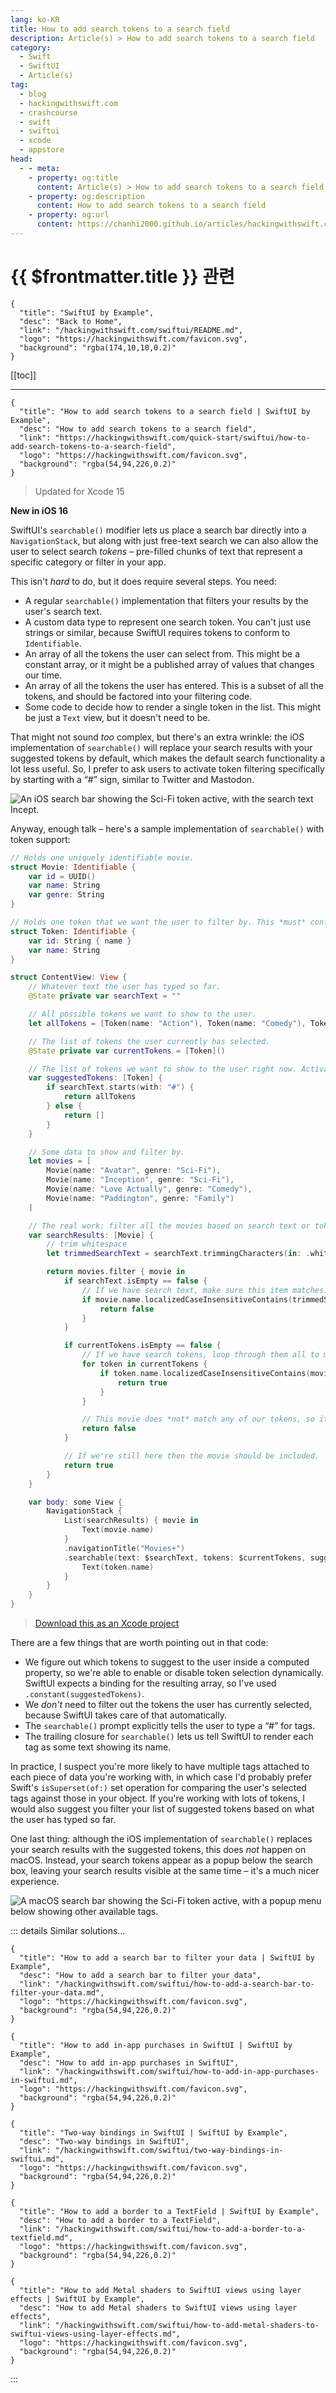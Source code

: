 ```yaml
---
lang: ko-KR
title: How to add search tokens to a search field
description: Article(s) > How to add search tokens to a search field
category:
  - Swift
  - SwiftUI
  - Article(s)
tag: 
  - blog
  - hackingwithswift.com
  - crashcourse
  - swift
  - swiftui
  - xcode
  - appstore
head:
  - - meta:
    - property: og:title
      content: Article(s) > How to add search tokens to a search field
    - property: og:description
      content: How to add search tokens to a search field
    - property: og:url
      content: https://chanhi2000.github.io/articles/hackingwithswift.com/swiftui/how-to-add-search-tokens-to-a-search-field.html
---
```


# {{ $frontmatter.title }} 관련

```component VPCard
{
  "title": "SwiftUI by Example",
  "desc": "Back to Home",
  "link": "/hackingwithswift.com/swiftui/README.md",
  "logo": "https://hackingwithswift.com/favicon.svg",
  "background": "rgba(174,10,10,0.2)"
}
```

[[toc]]

---

```component VPCard
{
  "title": "How to add search tokens to a search field | SwiftUI by Example",
  "desc": "How to add search tokens to a search field",
  "link": "https://hackingwithswift.com/quick-start/swiftui/how-to-add-search-tokens-to-a-search-field",
  "logo": "https://hackingwithswift.com/favicon.svg",
  "background": "rgba(54,94,226,0.2)"
}
```

> Updated for Xcode 15

**New in iOS 16**

SwiftUI's `searchable()` modifier lets us place a search bar directly into a `NavigationStack`, but along with just free-text search we can also allow the user to select search *tokens* – pre-filled chunks of text that represent a specific category or filter in your app.

This isn't *hard* to do, but it does require several steps. You need:

- A regular `searchable()` implementation that filters your results by the user's search text.
- A custom data type to represent one search token. You can't just use strings or similar, because SwiftUI requires tokens to conform to `Identifiable`.
- An array of all the tokens the user can select from. This might be a constant array, or it might be a published array of values that changes our time.
- An array of all the tokens the user has entered. This is a subset of all the tokens, and should be factored into your filtering code.
- Some code to decide how to render a single token in the list. This might be just a `Text` view, but it doesn't need to be.

That might not sound *too* complex, but there's an extra wrinkle: the iOS implementation of `searchable()` will replace your search results with your suggested tokens by default, which makes the default search functionality a lot less useful. So, I prefer to ask users to activate token filtering specifically by starting with a “#” sign, similar to Twitter and Mastodon.

![An iOS search bar showing the Sci-Fi token active, with the search text Incept.](https://hackingwithswift.com/img/books/quick-start/swiftui/how-to-add-search-tokens-to-a-search-field-1.png)

Anyway, enough talk – here's a sample implementation of `searchable()` with token support:

```swift
// Holds one uniquely identifiable movie.
struct Movie: Identifiable {
    var id = UUID()
    var name: String
    var genre: String
}

// Holds one token that we want the user to filter by. This *must* conform to Identifiable.
struct Token: Identifiable {
    var id: String { name }
    var name: String
}

struct ContentView: View {
    // Whatever text the user has typed so far.
    @State private var searchText = ""

    // All possible tokens we want to show to the user.
    let allTokens = [Token(name: "Action"), Token(name: "Comedy"), Token(name: "Drama"), Token(name: "Family"), Token(name: "Sci-Fi")]

    // The list of tokens the user currently has selected.
    @State private var currentTokens = [Token]()

    // The list of tokens we want to show to the user right now. Activates token selection only when searchText starts with #.
    var suggestedTokens: [Token] {
        if searchText.starts(with: "#") {
            return allTokens
        } else {
            return []
        }
    }

    // Some data to show and filter by.
    let movies = [
        Movie(name: "Avatar", genre: "Sci-Fi"),
        Movie(name: "Inception", genre: "Sci-Fi"),
        Movie(name: "Love Actually", genre: "Comedy"),
        Movie(name: "Paddington", genre: "Family")
    ]

    // The real work: filter all the movies based on search text or tokens.
    var searchResults: [Movie] {
        // trim whitespace
        let trimmedSearchText = searchText.trimmingCharacters(in: .whitespaces)

        return movies.filter { movie in
            if searchText.isEmpty == false {
                // If we have search text, make sure this item matches.
                if movie.name.localizedCaseInsensitiveContains(trimmedSearchText) == false {
                    return false
                }
            }

            if currentTokens.isEmpty == false {
                // If we have search tokens, loop through them all to make sure one of them matches our movie.
                for token in currentTokens {
                    if token.name.localizedCaseInsensitiveContains(movie.genre) {
                        return true
                    }
                }

                // This movie does *not* match any of our tokens, so it shouldn't be sent back.
                return false
            }

            // If we're still here then the movie should be included.
            return true
        }
    }

    var body: some View {
        NavigationStack {
            List(searchResults) { movie in
                Text(movie.name)
            }
            .navigationTitle("Movies+")
            .searchable(text: $searchText, tokens: $currentTokens, suggestedTokens: .constant(suggestedTokens), prompt: Text("Type to filter, or use # for tags")) { token in
                Text(token.name)
            }
        }
    }
}
```

> [<FontIcon icon="fas fa-file-zipper"/>Download this as an Xcode project](https://hackingwithswift.com/files/projects/swiftui/how-to-add-search-tokens-to-a-search-field-1.zip)

There are a few things that are worth pointing out in that code:

- We figure out which tokens to suggest to the user inside a computed property, so we're able to enable or disable token selection dynamically. SwiftUI expects a binding for the resulting array, so I've used `.constant(suggestedTokens)`.
- We *don't* need to filter out the tokens the user has currently selected, because SwiftUI takes care of that automatically.
- The `searchable()` prompt explicitly tells the user to type a “#” for tags.
- The trailing closure for `searchable()` lets us tell SwiftUI to render each tag as some text showing its name.

In practice, I suspect you're more likely to have multiple tags attached to each piece of data you're working with, in which case I'd probably prefer Swift's `isSuperset(of:)` set operation for comparing the user's selected tags against those in your object. If you're working with lots of tokens, I would also suggest you filter your list of suggested tokens based on what the user has typed so far.

One last thing: although the iOS implementation of `searchable()` replaces your search results with the suggested tokens, this does *not* happen on macOS. Instead, your search tokens appear as a popup below the search box, leaving your search results visible at the same time – it's a much nicer experience.

![A macOS search bar showing the Sci-Fi token active, with a popup menu below showing other available tags.](https://hackingwithswift.com/img/books/quick-start/swiftui/how-to-add-search-tokens-to-a-search-field-2.png)

::: details Similar solutions…

```component VPCard
{
  "title": "How to add a search bar to filter your data | SwiftUI by Example",
  "desc": "How to add a search bar to filter your data",
  "link": "/hackingwithswift.com/swiftui/how-to-add-a-search-bar-to-filter-your-data.md",
  "logo": "https://hackingwithswift.com/favicon.svg",
  "background": "rgba(54,94,226,0.2)"
}
```

```component VPCard
{
  "title": "How to add in-app purchases in SwiftUI | SwiftUI by Example",
  "desc": "How to add in-app purchases in SwiftUI",
  "link": "/hackingwithswift.com/swiftui/how-to-add-in-app-purchases-in-swiftui.md",
  "logo": "https://hackingwithswift.com/favicon.svg",
  "background": "rgba(54,94,226,0.2)"
}
```

```component VPCard
{
  "title": "Two-way bindings in SwiftUI | SwiftUI by Example",
  "desc": "Two-way bindings in SwiftUI",
  "link": "/hackingwithswift.com/swiftui/two-way-bindings-in-swiftui.md",
  "logo": "https://hackingwithswift.com/favicon.svg",
  "background": "rgba(54,94,226,0.2)"
}
```

```component VPCard
{
  "title": "How to add a border to a TextField | SwiftUI by Example",
  "desc": "How to add a border to a TextField",
  "link": "/hackingwithswift.com/swiftui/how-to-add-a-border-to-a-textfield.md",
  "logo": "https://hackingwithswift.com/favicon.svg",
  "background": "rgba(54,94,226,0.2)"
}
```

```component VPCard
{
  "title": "How to add Metal shaders to SwiftUI views using layer effects | SwiftUI by Example",
  "desc": "How to add Metal shaders to SwiftUI views using layer effects",
  "link": "/hackingwithswift.com/swiftui/how-to-add-metal-shaders-to-swiftui-views-using-layer-effects.md",
  "logo": "https://hackingwithswift.com/favicon.svg",
  "background": "rgba(54,94,226,0.2)"
}
```

:::

